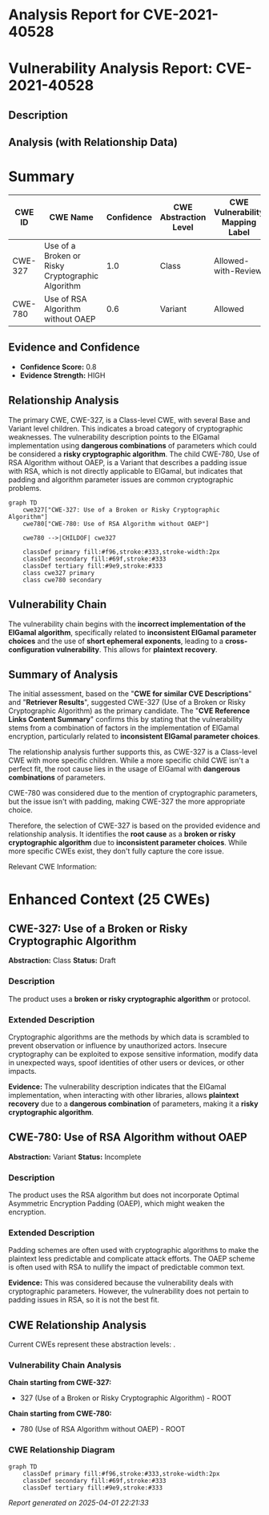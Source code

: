 # Analysis Report for CVE-2021-40528

# Vulnerability Analysis Report: CVE-2021-40528

## Description



## Analysis (with Relationship Data)

# Summary
| CWE ID | CWE Name | Confidence | CWE Abstraction Level | CWE Vulnerability Mapping Label | CWE-Vulnerability Mapping Notes |
|---|---|---|---|---|---|
| CWE-327 | Use of a Broken or Risky Cryptographic Algorithm | 1.0 | Class | Allowed-with-Review | Primary CWE |
| CWE-780 | Use of RSA Algorithm without OAEP | 0.6 | Variant | Allowed | Secondary Candidate |

## Evidence and Confidence

*   **Confidence Score:** 0.8
*   **Evidence Strength:** HIGH

## Relationship Analysis
The primary CWE, CWE-327, is a Class-level CWE, with several Base and Variant level children. This indicates a broad category of cryptographic weaknesses. The vulnerability description points to the ElGamal implementation using **dangerous combinations** of parameters which could be considered a **risky cryptographic algorithm**. The child CWE-780, Use of RSA Algorithm without OAEP, is a Variant that describes a padding issue with RSA, which is not directly applicable to ElGamal, but indicates that padding and algorithm parameter issues are common cryptographic problems.

```mermaid
graph TD
    cwe327["CWE-327: Use of a Broken or Risky Cryptographic Algorithm"]
    cwe780["CWE-780: Use of RSA Algorithm without OAEP"]
    
    cwe780 -->|CHILDOF| cwe327
    
    classDef primary fill:#f96,stroke:#333,stroke-width:2px
    classDef secondary fill:#69f,stroke:#333
    classDef tertiary fill:#9e9,stroke:#333
    class cwe327 primary
    class cwe780 secondary
```

## Vulnerability Chain
The vulnerability chain begins with the **incorrect implementation of the ElGamal algorithm**, specifically related to **inconsistent ElGamal parameter choices** and the use of **short ephemeral exponents**, leading to a **cross-configuration vulnerability**. This allows for **plaintext recovery**.

## Summary of Analysis
The initial assessment, based on the "**CWE for similar CVE Descriptions**" and "**Retriever Results**", suggested CWE-327 (Use of a Broken or Risky Cryptographic Algorithm) as the primary candidate. The "**CVE Reference Links Content Summary**" confirms this by stating that the vulnerability stems from a combination of factors in the implementation of ElGamal encryption, particularly related to **inconsistent ElGamal parameter choices**.

The relationship analysis further supports this, as CWE-327 is a Class-level CWE with more specific children. While a more specific child CWE isn't a perfect fit, the root cause lies in the usage of ElGamal with **dangerous combinations** of parameters.

CWE-780 was considered due to the mention of cryptographic parameters, but the issue isn't with padding, making CWE-327 the more appropriate choice.

Therefore, the selection of CWE-327 is based on the provided evidence and relationship analysis. It identifies the **root cause** as a **broken or risky cryptographic algorithm** due to **inconsistent parameter choices**. While more specific CWEs exist, they don't fully capture the core issue.

Relevant CWE Information:

# Enhanced Context (25 CWEs)

## CWE-327: Use of a Broken or Risky Cryptographic Algorithm
**Abstraction:** Class
**Status:** Draft

### Description
The product uses a **broken or risky cryptographic algorithm** or protocol.

### Extended Description
Cryptographic algorithms are the methods by which data is scrambled to prevent observation or influence by unauthorized actors. Insecure cryptography can be exploited to expose sensitive information, modify data in unexpected ways, spoof identities of other users or devices, or other impacts.

**Evidence:** The vulnerability description indicates that the ElGamal implementation, when interacting with other libraries, allows **plaintext recovery** due to a **dangerous combination** of parameters, making it a **risky cryptographic algorithm**.

## CWE-780: Use of RSA Algorithm without OAEP
**Abstraction:** Variant
**Status:** Incomplete

### Description
The product uses the RSA algorithm but does not incorporate Optimal Asymmetric Encryption Padding (OAEP), which might weaken the encryption.

### Extended Description
Padding schemes are often used with cryptographic algorithms to make the plaintext less predictable and complicate attack efforts. The OAEP scheme is often used with RSA to nullify the impact of predictable common text.

**Evidence:** This was considered because the vulnerability deals with cryptographic parameters. However, the vulnerability does not pertain to padding issues in RSA, so it is not the best fit.


## CWE Relationship Analysis

Current CWEs represent these abstraction levels: .


### Vulnerability Chain Analysis

**Chain starting from CWE-327:**
- 327 (Use of a Broken or Risky Cryptographic Algorithm) - ROOT


**Chain starting from CWE-780:**
- 780 (Use of RSA Algorithm without OAEP) - ROOT



### CWE Relationship Diagram

```mermaid
graph TD
    classDef primary fill:#f96,stroke:#333,stroke-width:2px
    classDef secondary fill:#69f,stroke:#333
    classDef tertiary fill:#9e9,stroke:#333
```



*Report generated on 2025-04-01 22:21:33*
